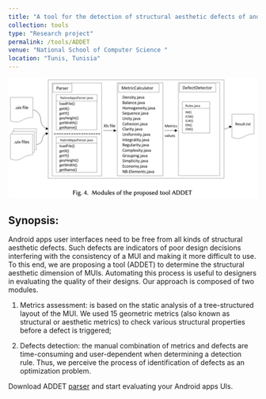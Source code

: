 ```yaml
---
title: "A tool for the detection of structural aesthetic defects of android mobile user interfaces"
collection: tools
type: "Research project"
permalink: /tools/ADDET
venue: "National School of Computer Science " 
location: "Tunis, Tunisia"
---
```


![UI addet](../images/addet.png)

## Synopsis:

Android apps user interfaces need to be free from all kinds of structural aesthetic defects. Such defects are indicators of poor design decisions interfering with the consistency of a MUI and making it more difficult to use. To this end, we are proposing a tool (ADDET) to determine the structural aesthetic dimension of MUIs. Automating this process is useful to designers in evaluating the quality of their designs. Our approach is composed of two modules.

1) Metrics assessment: is based on the static analysis of a tree-structured layout of the MUI. We used 15 geometric metrics (also known as structural or aesthetic metrics) to check various structural properties before a defect is triggered;
   
2) Defects detection: the manual combination of metrics and defects are time-consuming and user-dependent when determining a detection rule. Thus, we perceive the process of identification of defects as an optimization problem.


Download ADDET [parser](https://github.com/NarjessBessghaier/Defects_Detection_Tool) and start evaluating your Android apps UIs.
